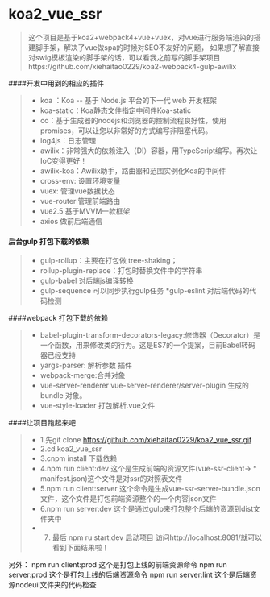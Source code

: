 # koa2_vue_ssr
>这个项目是基于koa2+webpack4+vue+vuex，对vue进行服务端渲染的搭建脚手架，解决了vue做spa的时候对SEO不友好的问题，
>如果想了解直接对swig模板渲染的脚手架的话，可以看我之前写的脚手架项目https://github.com/xiehaitao0229/koa2-webpack4-gulp-awilix

####开发中用到的相应的插件
> * koa ：Koa -- 基于 Node.js 平台的下一代 web 开发框架
> * koa-static：Koa静态文件指定中间件Koa-static
> * co：基于生成器的nod​​ejs和浏览器的控制流程良好性，使用promises，可以让您以非常好的方式编写非阻塞代码。
> * log4js：日志管理
> * awilix：非常强大的依赖注入（DI）容器，用TypeScript编写。再次让IoC变得更好！
> * awilix-koa：Awilix助手，路由器和范围实例化Koa的中间件
> * cross-env: 设置环境变量
> * vuex: 管理vue数据状态
> * vue-router  管理前端路由
> * vue2.5  基于MVVM一款框架
> * axios  做前后端通信

#### 后台gulp 打包下载的依赖
> * gulp-rollup：主要在打包做 tree-shaking；
> * rollup-plugin-replace：打包时替换文件中的字符串
> * gulp-babel  对后端js编译转换
> * gulp-sequence 可以同步执行gulp任务
> *gulp-eslint 对后端代码的代码检测

####webpack 打包下载的依赖
> * babel-plugin-transform-decorators-legacy:修饰器（Decorator）是一个函数，用来修改类的行为。这是ES7的一个提案，目前Babel转码器已经支持
> * yargs-parser: 解析参数 插件
> * webpack-merge:合并对象
> * vue-server-renderer     vue-server-renderer/server-plugin 生成的 bundle 对象。
> * vue-style-loader  打包解析.vue文件

####让项目跑起来吧
> * 1.先git clone https://github.com/xiehaitao0229/koa2_vue_ssr.git
 >  * 2.cd koa2_vue_ssr
> * 3.cnpm install 下载依赖
> * 4.npm run client:dev  这个是生成前端的资源文件(vue-ssr-client-> * manifest.json)这个文件是对ssr的对照表文件
> * 5.npm run client:server 这个命令是生成vue-ssr-server-bundle.json文件，这个文件是打包前端资源整个的一个内容json文件
> * 6.npm run server:dev  这个是通过gulp来打包整个后端的资源到dist文件夹中
> * 7.  最后  npm ru start:dev 启动项目   访问http://localhost:8081/就可以看到下面结果啦！


另外：  npm run client:prod  这个是打包上线的前端资源命令
            npm run server:prod  这个是打包上线的后端资源命令
            npm run server:lint  这个是后端资源nodeuii文件夹的代码检查
